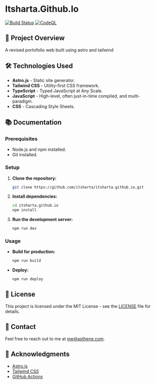 # Itsharta.Github.Io

[![Build Status](https://github.com/ItsHarta/itsharta.github.io/actions/workflows/astro.yml/badge.svg)](https://github.com/ItsHarta/itsharta.github.io/actions/workflows/astro.yml)
[![CodeQL](https://github.com/ItsHarta/itsharta.github.io/actions/workflows/github-code-scanning/codeql/badge.svg)](https://github.com/ItsHarta/itsharta.github.io/actions/workflows/github-code-scanning/codeql)

## 🚀 Project Overview

A revised portofolio web built using astro and tailwind

## 🛠️ Technologies Used

- **Astro.js** - Static site generator.
- **Tailwind CSS** - Utility-first CSS framework.
- **TypeScript** - Typed JavaScript at Any Scale.
- **JavaScript** - High-level, often just-in-time compiled, and multi-paradigm.
- **CSS** - Cascading Style Sheets.

## 📚 Documentation

### Prerequisites

- Node.js and npm installed.
- Git installed.

### Setup

1. **Clone the repository:**

   ```sh
   git clone https://github.com/itsharta/itsharta.github.io.git
   ```

2. **Install dependencies:**

   ```sh
   cd itsharta.github.io
   npm install
   ```

3. **Run the development server:**

   ```sh
   npm run dev
   ```

### Usage

- **Build for production:**

  ```sh
  npm run build
  ```

- **Deploy:**

  ```sh
  npm run deploy
  ```

## 📄 License

This project is licensed under the MIT License - see the [LICENSE](LICENSE) file for details.

## 💬 Contact

Feel free to reach out to me at [me@asthene.com](mailto:me@asthene.com).

## 🙏 Acknowledgments

- [Astro.js](https://astro.build/)
- [Tailwind CSS](https://tailwindcss.com/)
- [GitHub Actions](https://github.com/features/actions)
